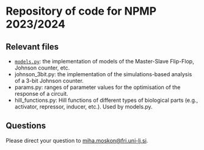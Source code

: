 # Repository of code for NPMP 2023/2024

## Relevant files
* [`models.py`](models.py): the implementation of models of the Master-Slave Flip-Flop, Johnson counter, etc.
* johnson_3bit.py: the implementation of the simulations-based analysis of a 3-bit Johnson counter.
* params.py: ranges of parameter values for the optimisation of the response of a circuit.
* hill_functions.py: Hill functions of different types of biological parts (e.g., activator, repressor, inducer, etc.). Used by models.py.

## Questions
Please direct your question to miha.moskon@fri.uni-lj.si.